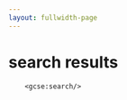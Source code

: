 ```yaml
---
layout: fullwidth-page
---
```

# search results
<div id="page_content">
 <!-- #BeginEditable "content" -->

        <gcse:search/>

  <!-- #EndEditable -->
</div>
  
<script>
    (function() {
        var cx = '007988927381198593803:mcq6pshqsn8'; // Insert your own Custom Search engine ID here
        var gcse = document.createElement('script'); gcse.type = 'text/javascript'; gcse.async = true;
        gcse.src = (document.location.protocol == 'https' ? 'https:' : 'http:') +
                '//www.google.com/cse/cse.js?cx=' + cx;
        var s = document.getElementsByTagName('script')[0]; s.parentNode.insertBefore(gcse, s);
    })();
</script>

